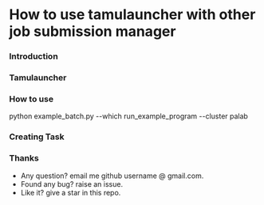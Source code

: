 # How to use tamulauncher with other job submission manager
### Introduction
### Tamulauncher
### How to use
python example_batch.py --which run_example_program --cluster palab
### Creating Task
### Thanks
* Any question? email me github username @ gmail.com.
* Found any bug? raise an issue.
* Like it? give a star in this repo.